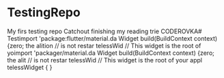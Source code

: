 # TestingRepo
My firs testing repo
Catchout
finishing my reading trie
CODEROVKA# Testimport 'package:flutter/material.da
  Widget build(BuildContext context) {zero; the alition
        // is not restar
telessWid
  // This widget is the root of yoimport 'packager/material.da
  Widget build(BuildContext context) {zero; the alit
        // is not restar
telessWid
  // This widget is the root of your appl
telessWidget {
}
